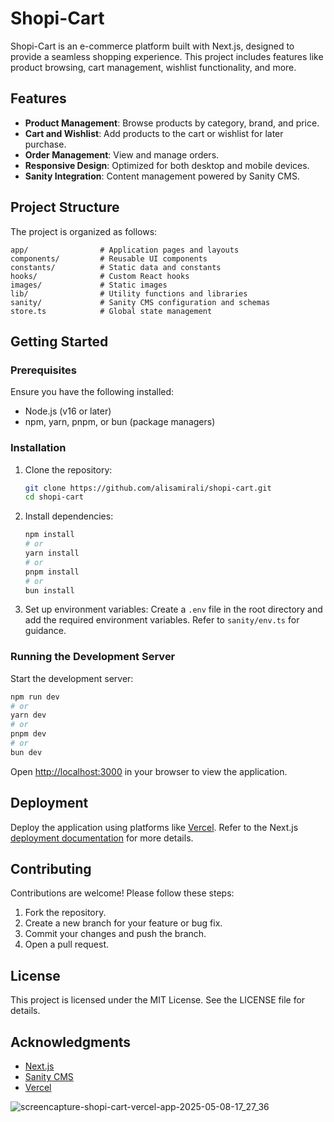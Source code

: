 # Shopi-Cart

Shopi-Cart is an e-commerce platform built with Next.js, designed to provide a seamless shopping experience. This project includes features like product browsing, cart management, wishlist functionality, and more.

## Features

- **Product Management**: Browse products by category, brand, and price.
- **Cart and Wishlist**: Add products to the cart or wishlist for later purchase.
- **Order Management**: View and manage orders.
- **Responsive Design**: Optimized for both desktop and mobile devices.
- **Sanity Integration**: Content management powered by Sanity CMS.

## Project Structure

The project is organized as follows:

```
app/                # Application pages and layouts
components/         # Reusable UI components
constants/          # Static data and constants
hooks/              # Custom React hooks
images/             # Static images
lib/                # Utility functions and libraries
sanity/             # Sanity CMS configuration and schemas
store.ts            # Global state management
```

## Getting Started

### Prerequisites

Ensure you have the following installed:

- Node.js (v16 or later)
- npm, yarn, pnpm, or bun (package managers)

### Installation

1. Clone the repository:

   ```bash
   git clone https://github.com/alisamirali/shopi-cart.git
   cd shopi-cart
   ```

2. Install dependencies:

   ```bash
   npm install
   # or
   yarn install
   # or
   pnpm install
   # or
   bun install
   ```

3. Set up environment variables:
   Create a `.env` file in the root directory and add the required environment variables. Refer to `sanity/env.ts` for guidance.

### Running the Development Server

Start the development server:

```bash
npm run dev
# or
yarn dev
# or
pnpm dev
# or
bun dev
```

Open [http://localhost:3000](http://localhost:3000) in your browser to view the application.

## Deployment

Deploy the application using platforms like [Vercel](https://vercel.com). Refer to the Next.js [deployment documentation](https://nextjs.org/docs/app/building-your-application/deploying) for more details.

## Contributing

Contributions are welcome! Please follow these steps:

1. Fork the repository.
2. Create a new branch for your feature or bug fix.
3. Commit your changes and push the branch.
4. Open a pull request.

## License

This project is licensed under the MIT License. See the LICENSE file for details.

## Acknowledgments

- [Next.js](https://nextjs.org)
- [Sanity CMS](https://www.sanity.io)
- [Vercel](https://vercel.com)

![screencapture-shopi-cart-vercel-app-2025-05-08-17_27_36](https://github.com/user-attachments/assets/6dd96243-980b-4323-a476-51cdbc2fea8d)
